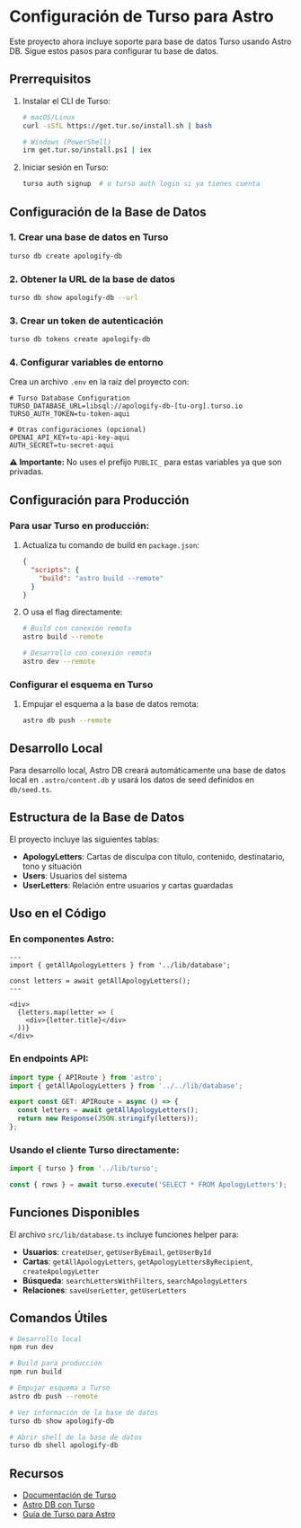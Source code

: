 # Configuración de Turso para Astro

Este proyecto ahora incluye soporte para base de datos Turso usando Astro DB. Sigue estos pasos para configurar tu base de datos.

## Prerrequisitos

1. Instalar el CLI de Turso:
   ```bash
   # macOS/Linux
   curl -sSfL https://get.tur.so/install.sh | bash
   
   # Windows (PowerShell)
   irm get.tur.so/install.ps1 | iex
   ```

2. Iniciar sesión en Turso:
   ```bash
   turso auth signup  # o turso auth login si ya tienes cuenta
   ```

## Configuración de la Base de Datos

### 1. Crear una base de datos en Turso

```bash
turso db create apologify-db
```

### 2. Obtener la URL de la base de datos

```bash
turso db show apologify-db --url
```

### 3. Crear un token de autenticación

```bash
turso db tokens create apologify-db
```

### 4. Configurar variables de entorno

Crea un archivo `.env` en la raíz del proyecto con:

```env
# Turso Database Configuration
TURSO_DATABASE_URL=libsql://apologify-db-[tu-org].turso.io
TURSO_AUTH_TOKEN=tu-token-aqui

# Otras configuraciones (opcional)
OPENAI_API_KEY=tu-api-key-aqui
AUTH_SECRET=tu-secret-aqui
```

**⚠️ Importante:** No uses el prefijo `PUBLIC_` para estas variables ya que son privadas.

## Configuración para Producción

### Para usar Turso en producción:

1. Actualiza tu comando de build en `package.json`:
   ```json
   {
     "scripts": {
       "build": "astro build --remote"
     }
   }
   ```

2. O usa el flag directamente:
   ```bash
   # Build con conexión remota
   astro build --remote
   
   # Desarrollo con conexión remota
   astro dev --remote
   ```

### Configurar el esquema en Turso

1. Empujar el esquema a la base de datos remota:
   ```bash
   astro db push --remote
   ```

## Desarrollo Local

Para desarrollo local, Astro DB creará automáticamente una base de datos local en `.astro/content.db` y usará los datos de seed definidos en `db/seed.ts`.

## Estructura de la Base de Datos

El proyecto incluye las siguientes tablas:

- **ApologyLetters**: Cartas de disculpa con título, contenido, destinatario, tono y situación
- **Users**: Usuarios del sistema
- **UserLetters**: Relación entre usuarios y cartas guardadas

## Uso en el Código

### En componentes Astro:

```astro
---
import { getAllApologyLetters } from '../lib/database';

const letters = await getAllApologyLetters();
---

<div>
  {letters.map(letter => (
    <div>{letter.title}</div>
  ))}
</div>
```

### En endpoints API:

```typescript
import type { APIRoute } from 'astro';
import { getAllApologyLetters } from '../../lib/database';

export const GET: APIRoute = async () => {
  const letters = await getAllApologyLetters();
  return new Response(JSON.stringify(letters));
};
```

### Usando el cliente Turso directamente:

```typescript
import { turso } from '../lib/turso';

const { rows } = await turso.execute('SELECT * FROM ApologyLetters');
```

## Funciones Disponibles

El archivo `src/lib/database.ts` incluye funciones helper para:

- **Usuarios**: `createUser`, `getUserByEmail`, `getUserById`
- **Cartas**: `getAllApologyLetters`, `getApologyLettersByRecipient`, `createApologyLetter`
- **Búsqueda**: `searchLettersWithFilters`, `searchApologyLetters`
- **Relaciones**: `saveUserLetter`, `getUserLetters`

## Comandos Útiles

```bash
# Desarrollo local
npm run dev

# Build para producción
npm run build

# Empujar esquema a Turso
astro db push --remote

# Ver información de la base de datos
turso db show apologify-db

# Abrir shell de la base de datos
turso db shell apologify-db
```

## Recursos

- [Documentación de Turso](https://docs.turso.tech/)
- [Astro DB con Turso](https://docs.astro.build/en/guides/astro-db/)
- [Guía de Turso para Astro](https://docs.astro.build/en/guides/backend/turso/) 
